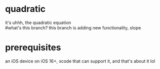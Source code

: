 # quadratic
it's uhhh, the quadratic equation  
#what's this branch?
this branch is adding new functionality, slope
# prerequisites
an iOS device on iOS 16+, xcode that can support it, and that's about it lol

